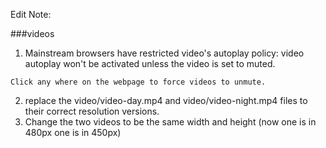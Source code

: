 Edit Note:

###videos

1. Mainstream browsers have restricted video's autoplay policy: video autoplay won't be activated unless the video is set to muted.

```
Click any where on the webpage to force videos to unmute.
```

2. replace the video/video-day.mp4 and video/video-night.mp4 files to their correct resolution versions.
3. Change the two videos to be the same width and height (now one is in 480px one is in 450px)
